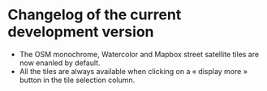 # Changelog of the current development version

* The OSM monochrome, Watercolor and Mapbox street satellite tiles are now enanled by default.
* All the tiles are always available when clicking on a « display more » button in the tile selection column.

